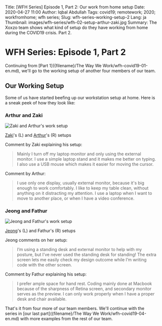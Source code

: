 Title: [WFH Series] Episode 1, Part 2: Our work from home setup
Date: 2020-04-27 11:00
Author: Iqbal Abdullah
Tags: covid19; remotework; 2020; workfromhome; wfh series;
Slug: wfh-series-working-setup-2
Lang: ja
Thumbnail: images/wfh-series/wfh-02-setup-arthur-zaki.jpg
Summary: The Xoxzo team shows what kind of setup do they have working from home during the COVID19 crisis. Part 2.

# WFH Series: Episode 1, Part 2

Continuing from [Part 1]({filename}/The Way We Work/wfh-covid19-01-en.md), we'll
go to the working setup of another four members of our team.

## Our Working Setup

Some of us have started beefing up our workstation setup at home. Here is a
sneak peek of how they look like:

### Arthur and Zaki

![Zaki and Arthur's work setup]({filename}/images/wfh-series/wfh-02-setup-arthur-zaki.jpg)

[Zaki](/author/zaki-akhmad.html)'s (L) and [Arthur](/author/arthur-sultanbekov.html)'s (R) setups

Comment by Zaki explaining his setup:
> Mainly I turn off my laptop monitor and only using the external monitor. I use a simple laptop
> stand and it makes me better on typing. I also use a USB mouse which makes it easier for
> moving the cursor.

Comment by Arthur:
> I use only one display, usually external monitor, because it's big enough to work comfortably.
> I like to keep my table clean, without anything on it distracting my attention.
> I use a laptop when I want to move to another place, or when I have a video conference.

### Jeong and Fathur

![Jeong and Fathur's work setup]({filename}/images/wfh-series/wfh-02-setup-fathur-jeong.jpg)

[Jeong](/author/hyejeong-park.html)'s (L) and Fathur's (R) setups

Jeong comments on her setup:
> I’m using a standing desk and external monitor to help with my posture, but I’ve never used the standing desk for standing!
> The extra screen lets me easily check my design outcome while I’m writing code with the other screen.

Comment by Fathur explaining his setup:
> I prefer ample space for hand rest. Coding mainly done at Macbook because of the sharpness
> of Retina screen, and secondary monitor serves as the preview. I can only work properly
> when I have a proper desk and chair available.

That's it from four more of our team members. We'll continue with the series in [our last part]({filename}/The Way We Work/wfh-covid19-04-en.md) with more examples from the rest of our team.
